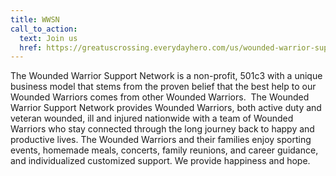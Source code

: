 ```yaml
---
title: WWSN
call_to_action:
  text: Join us
  href: https://greatuscrossing.everydayhero.com/us/wounded-warrior-support-network/get-started
---
```


The Wounded Warrior Support Network is a non-profit, 501c3 with a unique business model that stems from the proven belief that the best help to our Wounded Warriors comes from other Wounded Warriors.  The Wounded Warrior Support Network provides Wounded Warriors, both active duty and veteran wounded, ill and injured nationwide with a team of Wounded Warriors who stay connected through the long journey back to happy and productive lives. The Wounded Warriors and their families enjoy sporting events, homemade meals, concerts, family reunions, and career guidance, and individualized customized support. We provide happiness and hope.
